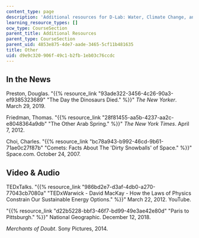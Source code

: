 ```yaml
---
content_type: page
description: 'Additional resources for D-Lab: Water, Climate Change, and Health.'
learning_resource_types: []
ocw_type: CourseSection
parent_title: Additional Resources
parent_type: CourseSection
parent_uid: 4853e875-4de7-aade-3465-5cf11b481635
title: Other
uid: d9e9c320-906f-49c1-b2fb-1eb03c76ccdc
---
```


In the News
-----------

Preston, Douglas. "{{% resource_link "93ade322-3456-4c26-90a3-ef9385323689" "The Day the Dinosaurs Died." %}}" _The New Yorker_. March 29, 2019. 

Friedman, Thomas. "{{% resource_link "28f81455-aa5b-4237-aa2c-e8048364a9db" "The Other Arab Spring." %}}" _The New York Times_. April 7, 2012.

Choi, Charles. "{{% resource_link "bc78a943-b992-46cd-9b61-71ae0c27f87b" "Comets: Facts About The 'Dirty Snowballs' of Space." %}}" Space.com. October 24, 2007.

Video & Audio
-------------

TEDxTalks. "{{% resource_link "986bd2e7-d3af-4db0-a270-77043cb7080a" "TEDxWarwick - David MacKay - How the Laws of Physics Constrain Our Sustainable Energy Options." %}}" March 22, 2012. YouTube. 

"{{% resource_link "d22b5228-bbf3-46f7-bd99-49e3ae42e80d" "Paris to Pittsburgh." %}}" National Geographic. December 12, 2018. 

_Merchants of Doubt_. Sony Pictures, 2014.